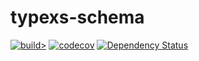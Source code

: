 # typexs-schema

[![build>](https://circleci.com/gh/typexs/typexs-schema.svg?style=shield)](https://app.circleci.com/pipelines/github/typexs/typexs-schema)
[![codecov](https://codecov.io/gh/typexs/typexs-schema/branch/master/graph/badge.svg)](https://codecov.io/gh/typexs/typexs-schema)
[![Dependency Status](https://david-dm.org/typexs/typexs-schema.svg)](https://david-dm.org/typexs/typexs-schema)

